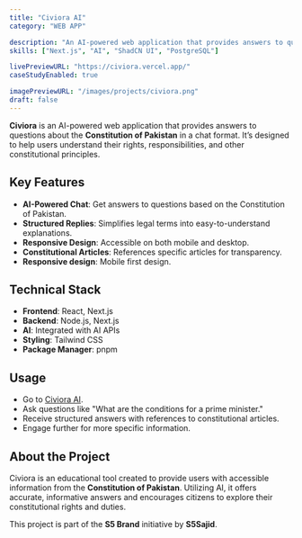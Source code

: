 ```yaml
---
title: "Civiora AI"
category: "WEB APP"

description: "An AI-powered web application that provides answers to questions about the Constitution of Pakistan in a chat format"
skills: ["Next.js", "AI", "ShadCN UI", "PostgreSQL"]

livePreviewURL: "https://civiora.vercel.app/"
caseStudyEnabled: true

imagePreviewURL: "/images/projects/civiora.png"
draft: false
---
```


**Civiora** is an AI-powered web application that provides answers to questions about the **Constitution of Pakistan** in a chat format. It’s designed to help users understand their rights, responsibilities, and other constitutional principles.

## Key Features

- **AI-Powered Chat**: Get answers to questions based on the Constitution of Pakistan.
- **Structured Replies**: Simplifies legal terms into easy-to-understand explanations.
- **Responsive Design**: Accessible on both mobile and desktop.
- **Constitutional Articles**: References specific articles for transparency.
- **Responsive design**: Mobile first design.


## Technical Stack
- **Frontend**: React, Next.js
- **Backend**: Node.js, Next.js
- **AI**: Integrated with AI APIs
- **Styling**: Tailwind CSS
- **Package Manager**: pnpm

## Usage
- Go to [Civiora AI](https://civiora.vercel.app/).
- Ask questions like "What are the conditions for a prime minister."
- Receive structured answers with references to constitutional articles.
- Engage further for more specific information.

## About the Project
Civiora is an educational tool created to provide users with accessible information from the **Constitution of Pakistan**. Utilizing AI, it offers accurate, informative answers and encourages citizens to explore their constitutional rights and duties.

This project is part of the **S5 Brand** initiative by **S5Sajid**.